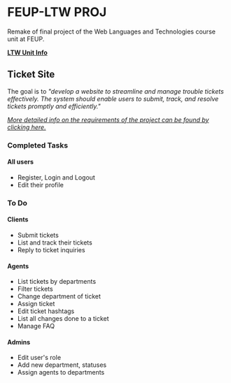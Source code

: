 # FEUP-LTW PROJ

Remake of final project of the Web Languages and Technologies course unit at FEUP.

[**LTW Unit Info**](https://sigarra.up.pt/feup/pt/ucurr_geral.ficha_uc_view?pv_ocorrencia_id=501681)

## Ticket Site

The goal is to *"develop a website to streamline and manage trouble tickets effectively. The system should enable users to submit, track, and resolve tickets promptly and efficiently."*

[*More detailed info on the requirements of the project can be found by clicking here.*](https://web.fe.up.pt/~arestivo/page/courses/ltw/project/)

### Completed Tasks

#### All users
- Register, Login and Logout
- Edit their profile

### To Do

#### Clients
- Submit tickets
- List and track their tickets
- Reply to ticket inquiries

#### Agents
- List tickets by departments
- Filter tickets
- Change department of ticket
- Assign ticket
- Edit ticket hashtags
- List all changes done to a ticket
- Manage FAQ

#### Admins
- Edit user's role
- Add new department, statuses
- Assign agents to departments

